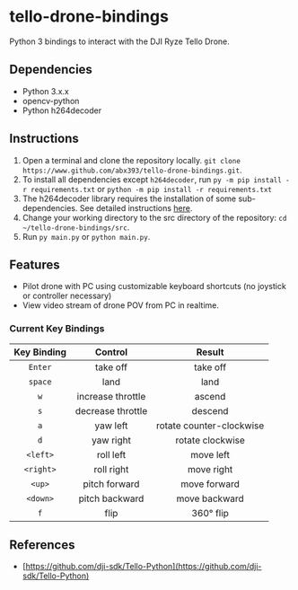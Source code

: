 # tello-drone-bindings
Python 3 bindings to interact with the DJI Ryze Tello Drone.

## Dependencies
* Python 3.x.x
* opencv-python
* Python h264decoder

## Instructions
1. Open a terminal and clone the repository locally.
  `git clone https://www.github.com/abx393/tello-drone-bindings.git`.
2. To install all dependencies except `h264decoder`, run `py -m pip install
   -r requirements.txt` or `python -m pip install -r requirements.txt` 
3. The h264decoder library requires the installation of some sub-dependencies.
   See detailed instructions [here](https://github.com/DaWelter/h264decoder).
2. Change your working directory to the src directory of the repository: `cd ~/tello-drone-bindings/src`.
3. Run `py main.py` or `python main.py`.

## Features
* Pilot drone with PC using customizable keyboard shortcuts (no joystick or controller necessary)
* View video stream of drone POV from PC in realtime.

### Current Key Bindings
| Key Binding | Control | Result |
| :---:   | :----:    | :----: |
|  `Enter` | take off | take off |
| `space` | land    |  land |
|  `w` | increase throttle | ascend |
| `s` | decrease throttle | descend |
| `a` | yaw left | rotate counter-clockwise |
| `d` | yaw right | rotate clockwise |
| `<left>` | roll left | move left |
| `<right>` | roll right | move right |
| `<up>` | pitch forward | move forward |
| `<down>` | pitch backward | move backward |
| `f` | flip | 360&deg; flip |

## References
* [https://github.com/dji-sdk/Tello-Python](https://github.com/dji-sdk/Tello-Python)
